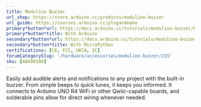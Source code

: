 ```yaml
---
title: Modulino Buzzer
url_shop: https://store.arduino.cc/products/modulino-buzzer
url_guide: https://courses.arduino.cc/plugandmake
primary*button*url: https://docs.arduino.cc/tutorials/modulino-buzzer/how-buzzer-ardu/
primary*button*title: With Arduino
secondary*button*url: https://docs.arduino.cc/tutorials/modulino-buzzer/how-buzzer-mp/
secondary*button*title: With MicroPython
certifications: [CE, FCC, UKCA, IC]
forumCategorySlug: '/hardware/accessories/modulino-buzzer/215'
sku: [ABX00108]
---
```


Easily add audible alerts and notifications to any project with the built-in buzzer. From simple beeps to quick tunes, it keeps you informed. It connects to Arduino UNO R4 WiFi or other Qwiic-capable boards, and solderable pins allow for direct wiring whenever needed.
